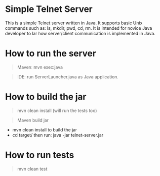 Simple Telnet Server
=====================


This is a simple Telnet server written in Java. It supports basic Unix commands such as: ls, mkdir, pwd, cd, rm. It is intended for novice Java developer to lar how server/client communication is implemented in Java. 


How to run the server
=======================

> Maven: mvn exec:java


> IDE: run ServerLauncher.java as Java application.


How to build the jar
=====================
> mvn clean install (will run the tests too)

> Maven build jar

  * mvn clean install to build the jar
  * cd target/ then run: java -jar telnet-server.jar



How to run tests
=====================

> mvn clean test
